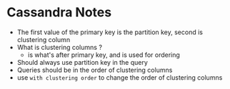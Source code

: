 # Cassandra Notes

* The first value of the primary key is the partition key, second is clustering column
* What is clustering columns ?
    * is what's after primary key, and is used for ordering
* Should always use partition key in the query
* Queries should be in the order of clustering columns
* use `with clustering order` to change the order of clustering columns 